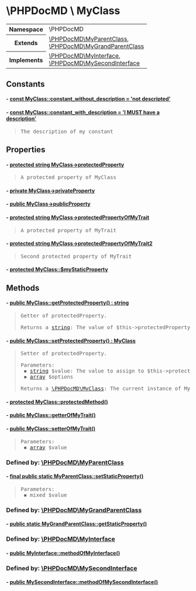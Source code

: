 
# \PHPDocMD \ MyClass


<!-- Mardown tables do not handle tables without column names -->
<table>
    <tbody>
        <tr>
            <th>Namespace</th>
            <td>\PHPDocMD</td>
        </tr>
                                <tr>
                <th>Extends</th>
                <td><a href='PHPDocMD-MyParentClass.md' >\PHPDocMD\MyParentClass</a>,<br><a href='PHPDocMD-MyGrandParentClass.md' >\PHPDocMD\MyGrandParentClass</a></td>
            </tr>
                            <tr>
                <th>Implements</th>
                <td><a href='PHPDocMD-MyInterface.md' >\PHPDocMD\MyInterface</a>,<br><a href='PHPDocMD-MySecondInterface.md' >\PHPDocMD\MySecondInterface</a></td>
            </tr>
            </tbody>
</table>

## Constants
#### - <a href='../../mockups/MyClass.php#L8'> const MyClass::constant_without_description = 'not descripted'</a>
#### - <a href='../../mockups/MyClass.php#L13'> const MyClass::constant_with_description = 'I MUST have a description'</a>
<blockquote><pre>The description of my constant</pre></blockquote>



## Properties
#### - <a href='../../mockups/MyClass.php#L18'>protected string MyClass->protectedProperty</a>
<blockquote><pre>A protected property of MyClass</pre></blockquote>


#### - <a href='../../mockups/MyClass.php#L19'>private  MyClass->privateProperty</a>
#### - <a href='../../mockups/MyClass.php#L20'>public  MyClass->publicProperty</a>
#### - <a href='../../mockups/MyClass.php#L10'>protected string MyClass->protectedPropertyOfMyTrait</a>
<blockquote><pre>A protected property of MyTrait</pre></blockquote>


#### - <a href='../../mockups/MyClass.php#L10'>protected string MyClass->protectedPropertyOfMyTrait2</a>
<blockquote><pre>Second protected property of MyTrait</pre></blockquote>


#### - <a href='../../mockups/MyClass.php#L6'>protected  MyClass::$myStaticProperty</a>

## Methods
#### - <a href='../../mockups/MyClass.php#L27'>public MyClass::getProtectedProperty() : string</a>
<blockquote><pre>Getter of protectedProperty.<br><br>Returns a <a href='https://www.php.net/manual/en/language.types.string.php' target='_blank'>string</a>: The value of $this->protectedProperty</pre></blockquote>


#### - <a href='../../mockups/MyClass.php#L38'>public MyClass::setProtectedProperty() : MyClass</a>
<blockquote><pre>Setter of protectedProperty.<br><br>Parameters:<br> &#x25FE; <a href='https://www.php.net/manual/en/language.types.string.php' target='_blank'>string</a> $value: The value to assign to $this->protectedProperty<br> &#x25FE; <a href='https://www.php.net/manual/en/language.types.array.php' target='_blank'>array</a> $options<br><br>Returns a <a href='PHPDocMD-MyClass.md' >\PHPDocMD\MyClass</a>: The current instance of MyClass</pre></blockquote>


#### - <a href='../../mockups/MyClass.php#L49'>protected MyClass::protectedMethod()</a>
#### - <a href='../../mockups/MyClass.php#L12'>public MyClass::getterOfMyTrait()</a>
#### - <a href='../../mockups/MyClass.php#L17'>public MyClass::setterOfMyTrait()</a>
<blockquote><pre>Parameters:<br> &#x25FE; <a href='https://www.php.net/manual/en/language.types.array.php' target='_blank'>array</a> $value</pre></blockquote>



### Defined by: <a href='PHPDocMD-MyParentClass.md' >\PHPDocMD\MyParentClass</a>
#### - <a href='../../mockups/MyParentClass.php#L6'>final public static MyParentClass::setStaticProperty()</a>
<blockquote><pre>Parameters:<br> &#x25FE; mixed $value</pre></blockquote>



### Defined by: <a href='PHPDocMD-MyGrandParentClass.md' >\PHPDocMD\MyGrandParentClass</a>
#### - <a href='../../mockups/MyGrandParentClass.php#L8'>public static MyGrandParentClass::getStaticProperty()</a>

### Defined by: <a href='PHPDocMD-MyInterface.md' >\PHPDocMD\MyInterface</a>
#### - <a href='../../mockups/MyInterface.php#L6'>public MyInterface::methodOfMyInterface()</a>

### Defined by: <a href='PHPDocMD-MySecondInterface.md' >\PHPDocMD\MySecondInterface</a>
#### - <a href='../../mockups/MySecondInterface.php#L6'>public MySecondInterface::methodOfMySecondInterface()</a>

